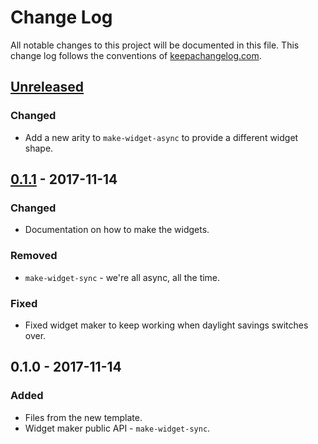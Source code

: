 # Change Log
All notable changes to this project will be documented in this file. This change log follows the conventions of [keepachangelog.com](http://keepachangelog.com/).

## [Unreleased]
### Changed
- Add a new arity to `make-widget-async` to provide a different widget shape.

## [0.1.1] - 2017-11-14
### Changed
- Documentation on how to make the widgets.

### Removed
- `make-widget-sync` - we're all async, all the time.

### Fixed
- Fixed widget maker to keep working when daylight savings switches over.

## 0.1.0 - 2017-11-14
### Added
- Files from the new template.
- Widget maker public API - `make-widget-sync`.

[Unreleased]: https://github.com/your-name/me.arrdem.blather/compare/0.1.1...HEAD
[0.1.1]: https://github.com/your-name/me.arrdem.blather/compare/0.1.0...0.1.1
